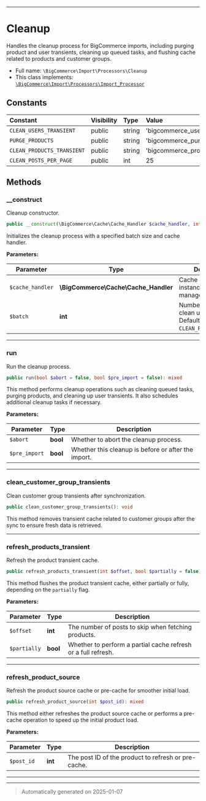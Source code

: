 ***

# Cleanup

Handles the cleanup process for BigCommerce imports, including purging product and user transients,
cleaning up queued tasks, and flushing cache related to products and customer groups.



* Full name: `\BigCommerce\Import\Processors\Cleanup`
* This class implements:
[`\BigCommerce\Import\Processors\Import_Processor`](./classes/BigCommerce/Import/Processors/Import_Processor.md)


## Constants

| Constant | Visibility | Type | Value |
|:---------|:-----------|:-----|:------|
|`CLEAN_USERS_TRANSIENT`|public|string|&#039;bigcommerce_users_transient_clean&#039;|
|`PURGE_PRODUCTS`|public|string|&#039;bigcommerce_purge_products_headless&#039;|
|`CLEAN_PRODUCTS_TRANSIENT`|public|string|&#039;bigcommerce_products_transient_clean&#039;|
|`CLEAN_POSTS_PER_PAGE`|public|int|25|


## Methods


### __construct

Cleanup constructor.

```php
public __construct(\BigCommerce\Cache\Cache_Handler $cache_handler, int $batch = self::CLEAN_POSTS_PER_PAGE): mixed
```

Initializes the cleanup process with a specified batch size and cache handler.






**Parameters:**

| Parameter | Type | Description |
|-----------|------|-------------|
| `$cache_handler` | **\BigCommerce\Cache\Cache_Handler** | Cache handler instance for cache management. |
| `$batch` | **int** | Number of records to clean up per batch. Defaults to `CLEAN_POSTS_PER_PAGE`. |





***

### run

Run the cleanup process.

```php
public run(bool $abort = false, bool $pre_import = false): mixed
```

This method performs cleanup operations such as cleaning queued tasks, purging products,
and cleaning up user transients. It also schedules additional cleanup tasks if necessary.






**Parameters:**

| Parameter | Type | Description |
|-----------|------|-------------|
| `$abort` | **bool** | Whether to abort the cleanup process. |
| `$pre_import` | **bool** | Whether this cleanup is before or after the import. |





***

### clean_customer_group_transients

Clean customer group transients after synchronization.

```php
public clean_customer_group_transients(): void
```

This method removes transient cache related to customer groups after the sync to ensure fresh data is retrieved.










***

### refresh_products_transient

Refresh the product transient cache.

```php
public refresh_products_transient(int $offset, bool $partially = false): void
```

This method flushes the product transient cache, either partially or fully, depending on the `partially` flag.






**Parameters:**

| Parameter | Type | Description |
|-----------|------|-------------|
| `$offset` | **int** | The number of posts to skip when fetching products. |
| `$partially` | **bool** | Whether to perform a partial cache refresh or a full refresh. |





***

### refresh_product_source

Refresh the product source cache or pre-cache for smoother initial load.

```php
public refresh_product_source(int $post_id): mixed
```

This method either refreshes the product source cache or performs a pre-cache operation to speed up the initial product load.






**Parameters:**

| Parameter | Type | Description |
|-----------|------|-------------|
| `$post_id` | **int** | The post ID of the product to refresh or pre-cache. |





***


***
> Automatically generated on 2025-01-07
